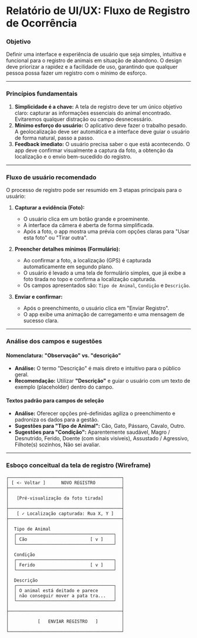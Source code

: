 # Relatório de UI/UX: Fluxo de Registro de Ocorrência

### **Objetivo**

Definir uma interface e experiência de usuário que seja simples, intuitiva e funcional para o registro de animais em situação de abandono. O design deve priorizar a rapidez e a facilidade de uso, garantindo que qualquer pessoa possa fazer um registro com o mínimo de esforço.

---

### **Princípios fundamentais**

1.  **Simplicidade é a chave:** A tela de registro deve ter um único objetivo claro: capturar as informações essenciais do animal encontrado. Evitaremos qualquer distração ou campo desnecessário.
2.  **Mínimo esforço do usuário:** O aplicativo deve fazer o trabalho pesado. A geolocalização deve ser automática e a interface deve guiar o usuário de forma natural, passo a passo.
3.  **Feedback imediato:** O usuário precisa saber o que está acontecendo. O app deve confirmar visualmente a captura da foto, a obtenção da localização e o envio bem-sucedido do registro.

---

### **Fluxo de usuário recomendado**

O processo de registro pode ser resumido em 3 etapas principais para o usuário:

1.  **Capturar a evidência (Foto):**
    -   O usuário clica em um botão grande e proeminente.
    -   A interface da câmera é aberta de forma simplificada.
    -   Após a foto, o app mostra uma prévia com opções claras para "Usar esta foto" ou "Tirar outra".

2.  **Preencher detalhes mínimos (Formulário):**
    -   Ao confirmar a foto, a localização (GPS) é capturada automaticamente em segundo plano.
    -   O usuário é levado a uma tela de formulário simples, que já exibe a foto tirada no topo e confirma a localização capturada.
    -   Os campos apresentados são: `Tipo de Animal`, `Condição` e `Descrição`.

3.  **Enviar e confirmar:**
    -   Após o preenchimento, o usuário clica em "Enviar Registro".
    -   O app exibe uma animação de carregamento e uma mensagem de sucesso clara.

---

### **Análise dos campos e sugestões**

#### **Nomenclatura: "Observação" vs. "descrição"**

-   **Análise:** O termo "Descrição" é mais direto e intuitivo para o público geral.
-   **Recomendação:** Utilizar **"Descrição"** e guiar o usuário com um texto de exemplo (placeholder) dentro do campo.

#### **Textos padrão para campos de seleção**

-   **Análise:** Oferecer opções pré-definidas agiliza o preenchimento e padroniza os dados para a gestão.
-   **Sugestões para "Tipo de Animal":** Cão, Gato, Pássaro, Cavalo, Outro.
-   **Sugestões para "Condição":** Aparentemente saudável, Magro / Desnutrido, Ferido, Doente (com sinais visíveis), Assustado / Agressivo, Filhote(s) sozinhos, Não sei avaliar.

---

### **Esboço conceitual da tela de registro (Wireframe)**
```
┌───────────────────────────────────────────┐
│ [ <- Voltar ]      NOVO REGISTRO          │
├───────────────────────────────────────────┤
│                                           │
│   [Pré-visualização da foto tirada]       │
│                                           │
├───────────────────────────────────────────┤
│   [ ✓ Localização capturada: Rua X, Y ]   │
├───────────────────────────────────────────┤
│                                           │
│  Tipo de Animal                           │
│  ┌─────────────────────────────────────┐  │
│  │ Cão                        [ v ]    │  │
│  └─────────────────────────────────────┘  │
│                                           │
│  Condição                                 │
│  ┌─────────────────────────────────────┐  │
│  │ Ferido                     [ v ]    │  │
│  └─────────────────────────────────────┘  │
│                                           │
│  Descrição                                │
│  ┌─────────────────────────────────────┐  │
│  │ O animal está deitado e parece      │  │
│  │ não conseguir mover a pata tra...   │  │
│  └─────────────────────────────────────┘  │
│                                           │
├───────────────────────────────────────────┤
│                                           │
│           [   ENVIAR REGISTRO   ]         │
│                                           │
└───────────────────────────────────────────┘
```
